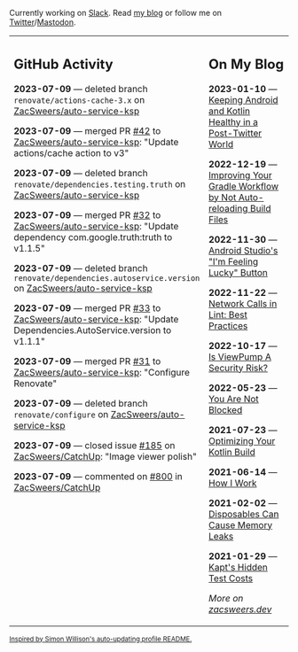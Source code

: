 Currently working on [Slack](https://slack.com/). Read [my blog](https://zacsweers.dev/) or follow me on [Twitter](https://twitter.com/ZacSweers)/[Mastodon](https://hachyderm.io/@ZacSweers).

<table><tr><td valign="top" width="60%">

## GitHub Activity
<!-- githubActivity starts -->
**2023-07-09** — deleted branch `renovate/actions-cache-3.x` on [ZacSweers/auto-service-ksp](https://github.com/ZacSweers/auto-service-ksp)

**2023-07-09** — merged PR [#42](https://github.com/ZacSweers/auto-service-ksp/pull/42) to [ZacSweers/auto-service-ksp](https://github.com/ZacSweers/auto-service-ksp): "Update actions/cache action to v3"

**2023-07-09** — deleted branch `renovate/dependencies.testing.truth` on [ZacSweers/auto-service-ksp](https://github.com/ZacSweers/auto-service-ksp)

**2023-07-09** — merged PR [#32](https://github.com/ZacSweers/auto-service-ksp/pull/32) to [ZacSweers/auto-service-ksp](https://github.com/ZacSweers/auto-service-ksp): "Update dependency com.google.truth:truth to v1.1.5"

**2023-07-09** — deleted branch `renovate/dependencies.autoservice.version` on [ZacSweers/auto-service-ksp](https://github.com/ZacSweers/auto-service-ksp)

**2023-07-09** — merged PR [#33](https://github.com/ZacSweers/auto-service-ksp/pull/33) to [ZacSweers/auto-service-ksp](https://github.com/ZacSweers/auto-service-ksp): "Update Dependencies.AutoService.version to v1.1.1"

**2023-07-09** — merged PR [#31](https://github.com/ZacSweers/auto-service-ksp/pull/31) to [ZacSweers/auto-service-ksp](https://github.com/ZacSweers/auto-service-ksp): "Configure Renovate"

**2023-07-09** — deleted branch `renovate/configure` on [ZacSweers/auto-service-ksp](https://github.com/ZacSweers/auto-service-ksp)

**2023-07-09** — closed issue [#185](https://github.com/ZacSweers/CatchUp/issues/185) on [ZacSweers/CatchUp](https://github.com/ZacSweers/CatchUp): "Image viewer polish"

**2023-07-09** — commented on [#800](https://github.com/ZacSweers/CatchUp/issues/800#issuecomment-1627787285) in [ZacSweers/CatchUp](https://github.com/ZacSweers/CatchUp)
<!-- githubActivity ends -->
</td><td valign="top" width="40%">

## On My Blog
<!-- blog starts -->
**2023-01-10** — [Keeping Android and Kotlin Healthy in a Post-Twitter World](https://www.zacsweers.dev/keeping-android-healthy/)

**2022-12-19** — [Improving Your Gradle Workflow by Not Auto-reloading Build Files](https://www.zacsweers.dev/improving-your-workflow-by-not-auto-reloading-build-files/)

**2022-11-30** — [Android Studio's "I'm Feeling Lucky" Button](https://www.zacsweers.dev/android-studios-im-feeling-lucky-button/)

**2022-11-22** — [Network Calls in Lint: Best Practices](https://www.zacsweers.dev/network-calls-in-lint-best-practices/)

**2022-10-17** — [Is ViewPump A Security Risk?](https://www.zacsweers.dev/is-viewpump-a-security-risk/)

**2022-05-23** — [You Are Not Blocked](https://www.zacsweers.dev/you-are-not-blocked/)

**2021-07-23** — [Optimizing Your Kotlin Build](https://www.zacsweers.dev/optimizing-your-kotlin-build/)

**2021-06-14** — [How I Work](https://www.zacsweers.dev/how-i-work/)

**2021-02-02** — [Disposables Can Cause Memory Leaks](https://www.zacsweers.dev/disposables-can-cause-memory-leaks/)

**2021-01-29** — [Kapt's Hidden Test Costs](https://www.zacsweers.dev/kapts-hidden-test-costs/)
<!-- blog ends -->
_More on [zacsweers.dev](https://zacsweers.dev/)_
</td></tr></table>

<sub><a href="https://simonwillison.net/2020/Jul/10/self-updating-profile-readme/">Inspired by Simon Willison's auto-updating profile README.</a></sub>
